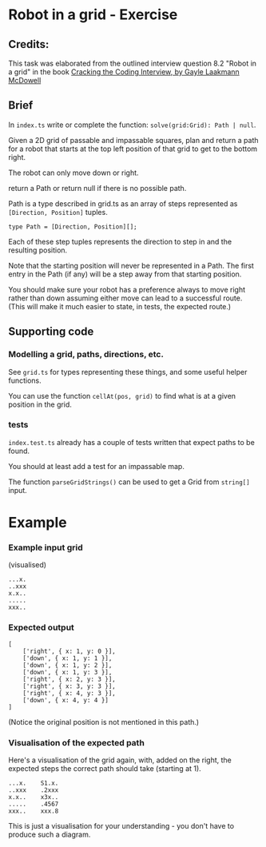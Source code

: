 # Robot in a grid - Exercise

## Credits:

This task was elaborated from the outlined interview question 8.2 "Robot in a grid" in the book [Cracking the Coding Interview, by Gayle Laakmann McDowell](https://www.crackingthecodinginterview.com/)

## Brief

In `index.ts` write or complete the function:
`solve(grid:Grid): Path | null`.

Given a 2D grid of passable and impassable squares,
plan and return a path for a robot that starts at the top left position of that grid
to get to the bottom right.

The robot can only move down or right.

return a Path or return null if there is no possible path.

Path is a type described in grid.ts as an array of steps represented as
`[Direction, Position]` tuples.

```
type Path = [Direction, Position][];
```

Each of these step tuples represents the direction to step in and the resulting position.

Note that the starting position will never be represented in a Path. The first entry in the Path (if any) will be a step away from that starting position.

You should make sure your robot has a preference always to move right rather than down
assuming either move can lead to a successful route.  (This will make it much easier to state, in tests, the expected route.)

## Supporting code

### Modelling a grid, paths, directions, etc.

See `grid.ts` for types representing these things, and some useful helper functions.

You can use the function `cellAt(pos, grid)` to find what is at a given position in the grid.

### tests

`index.test.ts` already has a couple of tests written that expect paths to be found.

You should at least add a test for an impassable map.

The function `parseGridStrings()` can be used to get a Grid from `string[]` input.

# Example

### Example input grid

(visualised)

```
...x.
..xxx
x.x..
.....
xxx..
```

### Expected output

```
[
    ['right', { x: 1, y: 0 }],
    ['down', { x: 1, y: 1 }],
    ['down', { x: 1, y: 2 }],
    ['down', { x: 1, y: 3 }],
    ['right', { x: 2, y: 3 }],
    ['right', { x: 3, y: 3 }],
    ['right', { x: 4, y: 3 }],
    ['down', { x: 4, y: 4 }]
]
```

(Notice the original position is not mentioned in this path.)

### Visualisation of the expected path

Here's a visualisation of the grid again, with, added on the right, the expected steps the correct path should take (starting at 1).

```
...x.    S1.x.
..xxx    .2xxx
x.x..    x3x..
.....    .4567
xxx..    xxx.8
```

This is just a visualisation for your understanding - you don't have to produce such a diagram.
